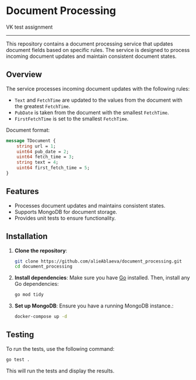 # Document Processing
VK test assignment
___


This repository contains a document processing service that updates document fields based on specific rules. The service is designed to process incoming document updates and maintain consistent document states.



## Overview

The service processes incoming document updates with the following rules:
- `Text` and `FetchTime` are updated to the values from the document with the greatest `FetchTime`.
- `PubDate` is taken from the document with the smallest `FetchTime`.
- `FirstFetchTime` is set to the smallest `FetchTime`.

Document format:
``` proto
message TDocument {
    string url = 1; 
    uint64 pub_date = 2;
    uint64 fetch_time = 3;
    string text = 4; 
    uint64 first_fetch_time = 5; 
}
```

## Features

- Processes document updates and maintains consistent states.
- Supports MongoDB for document storage.
- Provides unit tests to ensure functionality.

## Installation

1. **Clone the repository**:
    ```sh
    git clone https://github.com/alieAblaeva/document_processing.git
    cd document_processing
    ```

2. **Install dependencies**:
    Make sure you have [Go](https://golang.org/dl/) installed. Then, install any Go dependencies:
    ```sh
    go mod tidy
    ```

3. **Set up MongoDB**:
    Ensure you have a running MongoDB instance.:
    ```sh
    docker-compose up -d


## Testing
To run the tests, use the following command:

```sh
go test .
```
This will run the tests and display the results.
